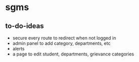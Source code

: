 # sgms

## to-do-ideas

- secure every route to redirect when not logged in
- admin panel to add category, departments, etc
- alerts
- a page to edit student, departments, grievance categories
